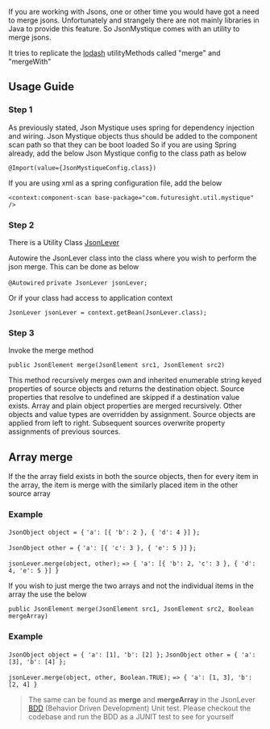 If you are working with Jsons, one or other time you would have got a need to merge jsons. Unfortunately and strangely there are not mainly libraries in Java to provide this feature. So JsonMystique comes with an utility to merge jsons.

It tries to replicate the [lodash](https://lodash.com) utilityMethods called "merge" and "mergeWith"

## Usage Guide

### Step 1
As previously stated, Json Mystique uses spring for dependency injection and wiring.
Json Mystique objects thus should be added to the component scan path so that they can be boot loaded
So if you are using Spring already, add the below Json Mystique config to the class path as below

`@Import(value={JsonMystiqueConfig.class})`

If you are using xml as a spring configuration file, add the below

`<context:component-scan base-package="com.futuresight.util.mystique" />`

### Step 2
There is a Utility Class [JsonLever](https://github.com/balajeetm/json-mystique/blob/master/src/main/java/com/futuresight/util/mystique/JsonLever.java)

Autowire the JsonLever class into the class where you wish to perform the json merge. This can be done as below

`@Autowired`
`private JsonLever jsonLever;`

Or if your class had access to application context

`JsonLever jsonLever = context.getBean(JsonLever.class);`

### Step 3
Invoke the merge method

`public JsonElement merge(JsonElement src1, JsonElement src2)`

This method recursively merges own and inherited enumerable string keyed properties of source objects and returns the destination object. Source properties that resolve to undefined are skipped if a destination value exists. Array and plain object properties are merged recursively. Other objects and value types are overridden by assignment. Source objects are applied from left to right. Subsequent sources overwrite property assignments of previous sources.

## Array merge

If the the array field exists in both the source objects, then for every item in the array, the item is merge with the similarly placed item in the other source array

### Example

`JsonObject object = {`
  `'a': [{ 'b': 2 }, { 'd': 4 }]`
`};`
 
`JsonObject other = {`
  `'a': [{ 'c': 3 }, { 'e': 5 }]`
`};`
 
`jsonLever.merge(object, other);`
`=> { 'a': [{ 'b': 2, 'c': 3 }, { 'd': 4, 'e': 5 }] }`

If you wish to just merge the two arrays and not the individual items in the array the use the below

`public JsonElement merge(JsonElement src1, JsonElement src2, Boolean mergeArray)`

### Example

`JsonObject object = { 'a': [1], 'b': [2] };`
`JsonObject other = { 'a': [3], 'b': [4] };`
 
`jsonLever.merge(object, other, Boolean.TRUE);`
`=> { 'a': [1, 3], 'b': [2, 4] }`

> The same can be found as **merge** and **mergeArray** in the JsonLever [BDD](https://github.com/balajeetm/json-mystique/blob/master/src/test/java/com/futuresight/util/mystique/JsonLeverBDDTest.java) (Behavior Driven Development) Unit test. Please checkout the codebase and run the BDD as a JUNIT test to see for yourself
